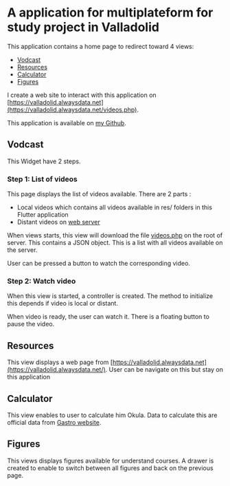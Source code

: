 # A application for multiplateform for study project in Valladolid

This application contains a home page to redirect toward 4 views:
- [Vodcast](#vodcast)
- [Resources](#resources)
- [Calculator](#calculator)
- [Figures](#figures)


I create a web site to interact with this application on [https://valladolid.alwaysdata.net](https://valladolid.alwaysdata.net/videos.php).

This application is available on [my Github](https://github.com/exblematique/valladolid).

## Vodcast

This Widget have 2 steps.

### Step 1: List of videos

This page displays the list of videos available. There are 2 parts :
- Local videos which contains all videos available in res/ folders in this Flutter application
- Distant videos on [web server](https://valladolid.alwaysdata.net/videos/)

When views starts, this view will download the file [videos.php](https://valladolid.alwaysdata.net/videos.php) on the root of server.
This contains a JSON object. This is a list with all videos available on the server.

User can be pressed a button to watch the corresponding video.

### Step 2: Watch video

When this view is started, a controller is created.
The method to initialize this depends if video is local or distant.

When video is ready, the user can watch it. There is a floating button to pause the video.

## Resources

This view displays a web page from [https://valladolid.alwaysdata.net](https://valladolid.alwaysdata.net/). User can be navigate on this but stay on this application

## Calculator

This view enables to user to calculate him Okula. Data to calculate this are official data from [Gastro website](http://www.gastro.org/guidelines).

## Figures

This views displays figures available for understand courses. A drawer is created to enable to switch between all figures and back on the previous page.